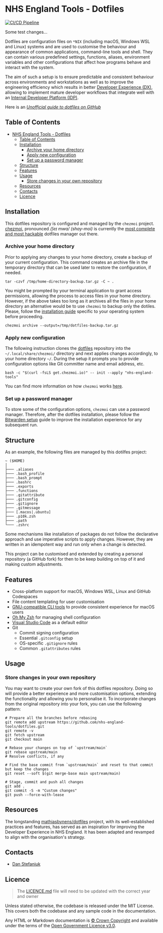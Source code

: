 # NHS England Tools - Dotfiles

[![CI/CD Pipeline](https://github.com/nhs-england-tools/dotfiles/actions/workflows/cicd-pipeline.yaml/badge.svg)](https://github.com/nhs-england-tools/dotfiles/actions/workflows/cicd-pipeline.yaml)

Some test changes...

Dotfiles are configuration files on `*NIX` (including macOS, Windows WSL and Linux) systems and are used to customise the behaviour and appearance of common applications, command-line tools and shell. They can contain various predefined settings, functions, aliases, environment variables and other configurations that affect how programs behave and interact with the system.

The aim of such a setup is to ensure predictable and consistent behaviour across environments and workstations as well as to improve the engineering efficiency which results in better [Developer Experience (DX)](https://www.thoughtworks.com/en-gb/insights/blog/why-you-should-invest-good-developer-experience-today), allowing to implement mature developer workflows that integrate well with an [Internal Developer Platform (IDP)](https://www.thoughtworks.com/en-gb/insights/blog/devops/better-developer-platforms-key-better-digital-products).

Here is an _[Unofficial guide to dotfiles on GitHub](https://dotfiles.github.io/)_

## Table of Contents

- [NHS England Tools - Dotfiles](#nhs-england-tools---dotfiles)
  - [Table of Contents](#table-of-contents)
  - [Installation](#installation)
    - [Archive your home directory](#archive-your-home-directory)
    - [Apply new configuration](#apply-new-configuration)
    - [Set up a password manager](#set-up-a-password-manager)
  - [Structure](#structure)
  - [Features](#features)
  - [Usage](#usage)
    - [Store changes in your own repository](#store-changes-in-your-own-repository)
  - [Resources](#resources)
  - [Contacts](#contacts)
  - [Licence](#licence)

## Installation

This dotfiles repository is configured and managed by the `chezmoi` project. [chezmoi](https://www.chezmoi.io/), pronounced _/ʃeɪ mwa/ (shay-moi)_ is currently the [most complete and most hackable](https://www.chezmoi.io/comparison-table/) dotfiles manager out there.

### Archive your home directory

Prior to applying any changes to your home directory, create a backup of your current configuration. This command creates an archive file in the temporary directory that can be used later to restore the configuration, if needed.

```shell
tar -czvf /tmp/home-directory-backup.tar.gz -C ~ .
```

You might be prompted by your terminal application to grant access permissions, allowing the process to access files in your home directory. However, if the above takes too long as it archives all the files in your home directory an alternative would be to use `chezmoi` to backup only the dotiles. Please, follow the [installation guide](https://www.chezmoi.io/install/#one-line-package-install) specific to your operating system before proceeding.

```shell
chezmoi archive --output=/tmp/dotfiles-backup.tar.gz
```

### Apply new configuration

The following instruction clones the [dotfiles](https://github.com/nhs-england-tools/dotfiles) repository into the `~/.local/share/chezmoi/` directory and next applies changes accordingly, to your home directory `~/`. During the setup it prompts you to provide configuration options like Git committer name and email address, etc.

```shell
bash -c "$(curl -fsLS get.chezmoi.io)" -- init --apply "nhs-england-tools"
```

You can find more information on how `chezmoi` works [here](./docs/guides/chezmoi-usage.md).

### Set up a password manager

To store some of the configuration options, `chezmoi` can use a password manager. Therefore, after the dotfiles installation, please follow the [Bitwarden setup](./docs/guides/bitwarden-usage.md) guide to improve the installation experience for any subsequent run.

## Structure

As an example, the following files are managed by this dotilfes project:

```shell
~ ($HOME)
│
├─── .aliases
├─── .bash_profile
├─── .bash_prompt
├─── .bashrc
├─── .exports
├─── .functions
├─── .gitattribute
├─── .gitconfig
├─── .gitignore
├─── .gitmessage
├─── [.macos|.ubuntu]
├─── .p10k.zsh
├─── .path
└─── .zshrc
```

Some mechanisms like installation of packages do not follow the declarative approach and use imperative scripts to apply changes. However, they are written in an idempotent way and run only when a change is detected.

This project can be customised and extended by creating a personal repository (a GitHub fork) for then to be keep building on top of it and making custom adjustments.

## Features

- Cross-platform support for macOS, Windows WSL, Linux and GitHub Codespaces
- File content templating for user customisation
- [GNU-compatible CLI tools](https://en.wikipedia.org/wiki/List_of_GNU_packages) to provide consistent experience for macOS users
- [Oh My Zsh](https://ohmyz.sh/) for managing shell configuration
- [Visual Studio Code](https://code.visualstudio.com/) as a default editor
- Git
  - Commit signing configuration
  - Essential `.gitconfig` setup
  - OS-specific `.gitignore` rules
  - Common `.gitattributes` rules

## Usage

### Store changes in your own repository

You may want to create your own fork of this dotfiles repository. Doing so will provide a better experience and more customisation options, extending the functionality and allowing you to personalise it. To incorporate changes from the original repository into your fork, you can use the following pattern:

```shell
# Prepare all the branches before rebasing
git remote add upstream https://github.com/nhs-england-tools/dotfiles.git
git remote -v
git fetch upstream
git checkout main

# Rebase your changes on top of `upstream/main`
git rebase upstream/main
# Resolve conflicts, if any

# Find the base commit from `upstream/main` and reset to that commit but keep the changes
git reset --soft $(git merge-base main upstream/main)

# Stage, commit and push all changes
git add .
git commit -S -m "Custom changes"
git push --force-with-lease
```

## Resources

The longstanding [mathiasbynens/dotfiles](https://github.com/mathiasbynens/dotfiles) project, with its well-established practices and features, has served as an inspiration for improving the Developer Experience in NHS England. It has been adapted and revamped to align with the organisation's strategy.

## Contacts

- [Dan Stefaniuk](https://github.com/stefaniuk)

## Licence

> The [LICENCE.md](./LICENCE.md) file will need to be updated with the correct year and owner

Unless stated otherwise, the codebase is released under the MIT License. This covers both the codebase and any sample code in the documentation.

Any HTML or Markdown documentation is [© Crown Copyright](https://www.nationalarchives.gov.uk/information-management/re-using-public-sector-information/uk-government-licensing-framework/crown-copyright/) and available under the terms of the [Open Government Licence v3.0](https://www.nationalarchives.gov.uk/doc/open-government-licence/version/3/).

